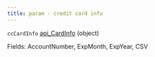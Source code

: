 ```yaml
---
title: param - credit card info
---
```


`ccCardInfo` [api\_CardInfo](../../api-reference/soap-api/soap-object-dictionary.md#api_cardinfo) (object)

Fields: AccountNumber, ExpMonth, ExpYear, CSV
